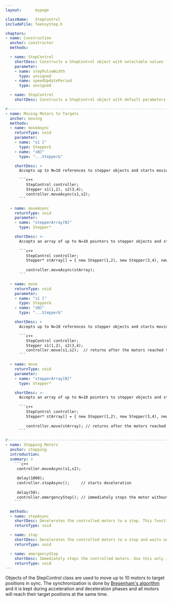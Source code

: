 ```yaml
---
layout:      mypage

className:   StepControl
includeFile: TeensyStep.h

chapters:
- name: Construction
  anchor: constructor
  methods: 

  - name: StepControl
    shortDesc: Constructs a StepControl object with selectable values for the step pulse width (µs) and the speed update period (µs). During acceleration and deceleration, the controller updates the motor speed periodically. The period of this updates is set by the speedUpdatePeriod parameter (500µs to 20000µs). Smaller values increase the processor load but lead to a smoother acceleration. A value of 5000µs is sufficient for most of real life applications. 
    parameter:
    - name: stepPulseWidth
      type: unsigned   
    - name: speedUpdatePeriod
      type: unsigned  

  - name: StepControl
    shortDesc: Constructs a StepControl object with default parameters for stepPulseWidth (5µs) and speedUpdatePeriod (5ms)

#----------------------------------------------------------------------------------------------------------------------------------------------------------
- name: Moving Motors to Targets
  anchor: moving
  methods:
  - name: moveAsync
    returnType: void   
    parameter:
    - name: "s1 ["
      type: Stepper&
    - name: "sN]"
      type: "...Stepper&"

    shortDesc: >
      Accepts up to N=10 references to stepper objects and starts moving them to their targets in sync. I.e. all motors will reach their targets at the same time. The function returns immediately after starting the movement (non blocking).

      ```c++                        
         StepControl controller;
         Stepper s1(1,2), s2(3,4);
         controller.moveAsync(s1,s2);        
      ```

  - name: moveAsync
    returnType: void   
    parameter:
    - name: "stepperArray[N]"
      type: Stepper*

    shortDesc: >-
      Accepts an array of up to N=10 pointers to stepper objects and starts moving them to their targets in sync. I.e. all motors will reach their targets at the same time. The function returns immediately after starting the movement (non blocking).
  
      ```c++                        
         StepControl controller;
         Stepper* stArray[] = { new Stepper(1,2), new Stepper(3,4), newStepper(5,6)};
         
         controller.moveAsync(stArray);        
      ```

  - name: move
    returnType: void   
    parameter:
    - name: "s1 ["
      type: Stepper&
    - name: "sN]"
      type: "...Stepper&"

    shortDesc: >
      Accepts up to N=10 references to stepper objects and starts moving them to their targets in sync. I.e. all motors will reach their targets at the same time. The function waits until the movement is finished (blocking).

      ```c++                        
         StepControl controller;
         Stepper s1(1,2), s2(3,4);
         controller.move(s1,s2);  // returns after the motors reached their targets   
      ```

  - name: move
    returnType: void   
    parameter:
    - name: "stepperArray[N]"
      type: Stepper*

    shortDesc: >-
      Accepts an array of up to N=10 pointers to stepper objects and starts moving them to their targets in sync. I.e. all motors will reach their targets at the same time. The function waits until the movement is finished (blocking).
  
      ```c++                        
         StepControl controller;
         Stepper* stArray[] = { new Stepper(1,2), new Stepper(3,4), newStepper(5,6)};
         
         controller.move(stArray); // returns after the motors reached their targets
      ```

#---------------------------------------------------------------------------------------------------------------------------------------------------------- 
- name: Stopping Motors
  anchor: stopping
  introduction: 
  summary: >
    ```c++
     controller.moveAsync(s1,s2);
     
     delay(1000);
     controller.stopAsync();     // starts deceleration
     
     delay(50); 
     controller.emergencyStop(); // immediately stops the motor without decelleration
    ```

  methods:
  - name: stopAsync
    shortDesc: Decelerates the controlled motors to a stop. This function returns immediately after starting the stop sequence (non blocking). 
    returnType: void   

  - name: stop
    shortDesc: Decelerates the controlled motors to a stop and waits until the motors are stopped (blocking function).
    returnType: void   

  - name: emergencyStop
    shortDesc: Immediately stops the controlled motors. Use this only in emergency since, depending on motor speed this will probably lead to step losses. A homing sequence is highly recommended after a call to emergencyStop().
    returnType: void   
---
```


Objects of the StepControl class are used to move up to 10 motors to target positions in sync. The synchronization is done by [Bresenham's algorithm](https://en.wikipedia.org/wiki/Bresenham%27s_line_algorithm) and it is kept during acceleration and deceleration phases and all motors will reach their target positions at the same time.



